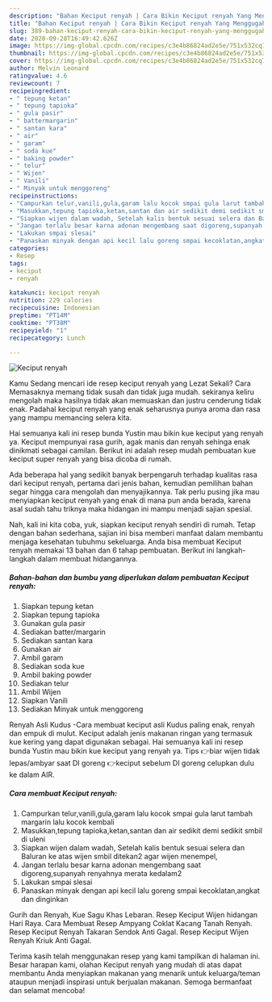 ```yaml
---
description: "Bahan Keciput renyah | Cara Bikin Keciput renyah Yang Menggugah Selera"
title: "Bahan Keciput renyah | Cara Bikin Keciput renyah Yang Menggugah Selera"
slug: 389-bahan-keciput-renyah-cara-bikin-keciput-renyah-yang-menggugah-selera
date: 2020-09-28T16:49:42.626Z
image: https://img-global.cpcdn.com/recipes/c3e4b86824ad2e5e/751x532cq70/keciput-renyah-foto-resep-utama.jpg
thumbnail: https://img-global.cpcdn.com/recipes/c3e4b86824ad2e5e/751x532cq70/keciput-renyah-foto-resep-utama.jpg
cover: https://img-global.cpcdn.com/recipes/c3e4b86824ad2e5e/751x532cq70/keciput-renyah-foto-resep-utama.jpg
author: Melvin Leonard
ratingvalue: 4.6
reviewcount: 7
recipeingredient:
- " tepung ketan"
- " tepung tapioka"
- " gula pasir"
- " battermargarin"
- " santan kara"
- " air"
- " garam"
- " soda kue"
- " baking powder"
- " telur"
- " Wijen"
- " Vanili"
- " Minyak untuk menggoreng"
recipeinstructions:
- "Campurkan telur,vanili,gula,garam lalu kocok smpai gula larut tambah margarin lalu kocok kembali"
- "Masukkan,tepung tapioka,ketan,santan dan air sedikit demi sedikit smbil di uleni"
- "Siapkan wijen dalam wadah, Setelah kalis bentuk sesuai selera dan Baluran ke atas wijen smbil ditekan2 agar wijen menempel,"
- "Jangan terlalu besar karna adonan mengembang saat digoreng,supanyah renyahnya merata kedalam2"
- "Lakukan smpai slesai"
- "Panaskan minyak dengan api kecil lalu goreng smpai kecoklatan,angkat dan dinginkan"
categories:
- Resep
tags:
- keciput
- renyah

katakunci: keciput renyah 
nutrition: 229 calories
recipecuisine: Indonesian
preptime: "PT14M"
cooktime: "PT38M"
recipeyield: "1"
recipecategory: Lunch

---
```



![Keciput renyah](https://img-global.cpcdn.com/recipes/c3e4b86824ad2e5e/751x532cq70/keciput-renyah-foto-resep-utama.jpg)

Kamu Sedang mencari ide resep keciput renyah yang Lezat Sekali? Cara Memasaknya memang tidak susah dan tidak juga mudah. sekiranya keliru mengolah maka hasilnya tidak akan memuaskan dan justru cenderung tidak enak. Padahal keciput renyah yang enak seharusnya punya aroma dan rasa yang mampu memancing selera kita.

Hai semuanya kali ini resep bunda Yustin mau bikin kue keciput yang renyah ya. Keciput mempunyai rasa gurih, agak manis dan renyah sehinga enak dinikmati sebagai camilan. Berikut ini adalah resep mudah pembuatan kue keciput super renyah yang bisa dicoba di rumah.

Ada beberapa hal yang sedikit banyak berpengaruh terhadap kualitas rasa dari keciput renyah, pertama dari jenis bahan, kemudian pemilihan bahan segar hingga cara mengolah dan menyajikannya. Tak perlu pusing jika mau menyiapkan keciput renyah yang enak di mana pun anda berada, karena asal sudah tahu triknya maka hidangan ini mampu menjadi sajian spesial.


Nah, kali ini kita coba, yuk, siapkan keciput renyah sendiri di rumah. Tetap dengan bahan sederhana, sajian ini bisa memberi manfaat dalam membantu menjaga kesehatan tubuhmu sekeluarga. Anda bisa membuat Keciput renyah memakai 13 bahan dan 6 tahap pembuatan. Berikut ini langkah-langkah dalam membuat hidangannya.

<!--inarticleads1-->

##### Bahan-bahan dan bumbu yang diperlukan dalam pembuatan Keciput renyah:

1. Siapkan  tepung ketan
1. Siapkan  tepung tapioka
1. Gunakan  gula pasir
1. Sediakan  batter/margarin
1. Sediakan  santan kara
1. Gunakan  air
1. Ambil  garam
1. Sediakan  soda kue
1. Ambil  baking powder
1. Sediakan  telur
1. Ambil  Wijen
1. Siapkan  Vanili
1. Sediakan  Minyak untuk menggoreng


Renyah Asli Kudus -Cara membuat keciput asli Kudus paling enak, renyah dan empuk di mulut. Keciput adalah jenis makanan ringan yang termasuk kue kering yang dapat digunakan sebagai. Hai semuanya kali ini resep bunda Yustin mau bikin kue keciput yang renyah ya. Tips 👉biar wijen tidak lepas/ambyar saat DI goreng 👉keciput sebelum DI goreng celupkan dulu ke dalam AIR. 

<!--inarticleads2-->

##### Cara membuat Keciput renyah:

1. Campurkan telur,vanili,gula,garam lalu kocok smpai gula larut tambah margarin lalu kocok kembali
1. Masukkan,tepung tapioka,ketan,santan dan air sedikit demi sedikit smbil di uleni
1. Siapkan wijen dalam wadah, Setelah kalis bentuk sesuai selera dan Baluran ke atas wijen smbil ditekan2 agar wijen menempel,
1. Jangan terlalu besar karna adonan mengembang saat digoreng,supanyah renyahnya merata kedalam2
1. Lakukan smpai slesai
1. Panaskan minyak dengan api kecil lalu goreng smpai kecoklatan,angkat dan dinginkan


Gurih dan Renyah, Kue Sagu Khas Lebaran. Resep Keciput Wijen hidangan Hari Raya. Cara Membuat Resep Ampyang Coklat Kacang Tanah Renyah. Resep Keciput Renyah Takaran Sendok Anti Gagal. Resep Keciput Wijen Renyah Kriuk Anti Gagal. 

Terima kasih telah menggunakan resep yang kami tampilkan di halaman ini. Besar harapan kami, olahan Keciput renyah yang mudah di atas dapat membantu Anda menyiapkan makanan yang menarik untuk keluarga/teman ataupun menjadi inspirasi untuk berjualan makanan. Semoga bermanfaat dan selamat mencoba!

